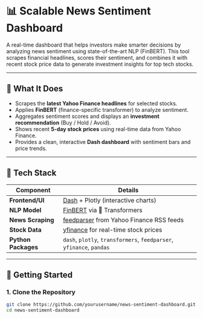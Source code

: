 # 📊 Scalable News Sentiment Dashboard

A real-time dashboard that helps investors make smarter decisions by analyzing news sentiment using state-of-the-art NLP (FinBERT). This tool scrapes financial headlines, scores their sentiment, and combines it with recent stock price data to generate investment insights for top tech stocks.

---

## 🧠 What It Does

- Scrapes the **latest Yahoo Finance headlines** for selected stocks.
- Applies **FinBERT** (finance-specific transformer) to analyze sentiment.
- Aggregates sentiment scores and displays an **investment recommendation** (Buy / Hold / Avoid).
- Shows recent **5-day stock prices** using real-time data from Yahoo Finance.
- Provides a clean, interactive **Dash dashboard** with sentiment bars and price trends.

---

## 🔧 Tech Stack

| Component          | Details                                                                 |
|-------------------|-------------------------------------------------------------------------|
| **Frontend/UI**   | [Dash](https://dash.plotly.com/) + Plotly (interactive charts)          |
| **NLP Model**      | [FinBERT](https://huggingface.co/yiyanghkust/finbert-tone) via 🤗 Transformers |
| **News Scraping** | [feedparser](https://pythonhosted.org/feedparser/) from Yahoo Finance RSS feeds |
| **Stock Data**     | [yfinance](https://github.com/ranaroussi/yfinance) for real-time stock prices |
| **Python Packages**| `dash`, `plotly`, `transformers`, `feedparser`, `yfinance`, `pandas`   |

---

## 🚀 Getting Started

### 1. Clone the Repository
```bash
git clone https://github.com/yourusername/news-sentiment-dashboard.git
cd news-sentiment-dashboard
